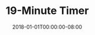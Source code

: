 ---
redirect_from:
- "/19"
date: "2018-01-01T00:00:00-08:00"
layout: timer
published: TRUE
title: "19-Minute Timer"
minutes: 19
---